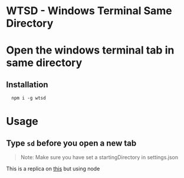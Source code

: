 # WTSD - Windows Terminal Same Directory

# Open the windows terminal tab in same directory

## Installation

```
  npm i -g wtsd
```

# Usage

## Type `sd` before you open a new tab

> Note: Make sure you have set a startingDirectory in settings.json

</hr>

This is a replica on [this](https://github.com/microsoft/terminal/issues/3158#issuecomment-654539219) but using node
